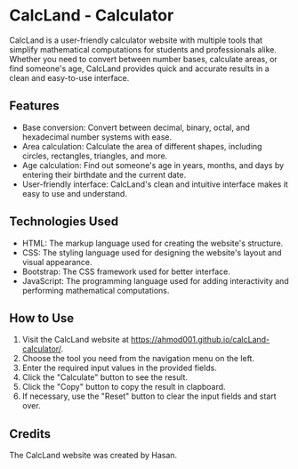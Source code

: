 # CalcLand - Calculator

CalcLand is a user-friendly calculator website with multiple tools that simplify mathematical computations for students and professionals alike. Whether you need to convert between number bases, calculate areas, or find someone's age, CalcLand provides quick and accurate results in a clean and easy-to-use interface.

## Features

* Base conversion: Convert between decimal, binary, octal, and hexadecimal number systems with ease.
* Area calculation: Calculate the area of different shapes, including circles, rectangles, triangles, and more.
* Age calculation: Find out someone's age in years, months, and days by entering their birthdate and the current date.
* User-friendly interface: CalcLand's clean and intuitive interface makes it easy to use and understand.

## Technologies Used

* HTML: The markup language used for creating the website's structure.
* CSS: The styling language used for designing the website's layout and visual appearance.
* Bootstrap: The CSS framework used for better interface.
* JavaScript: The programming language used for adding interactivity and performing mathematical computations.

## How to Use

1. Visit the CalcLand website at  https://ahmod001.github.io/calcLand-calculator/.
2. Choose the tool you need from the navigation menu on the left.
3. Enter the required input values in the provided fields.
4. Click the "Calculate" button to see the result.
5. Click the "Copy" button to copy the result in clapboard.
6. If necessary, use the "Reset" button to clear the input fields and start over.

## Credits

The CalcLand website was created by Hasan.

